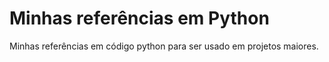 # Minhas referências em Python
Minhas referências em código python para ser usado em projetos maiores.
